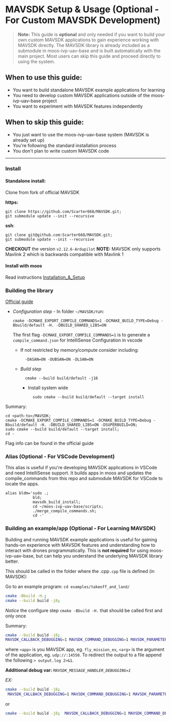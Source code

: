 
# MAVSDK Setup & Usage (Optional - For Custom MAVSDK Development)

> **Note:** This guide is **optional** and only needed if you want to build your own custom MAVSDK applications to gain experience working with MAVSDK directly. The MAVSDK library is already included as a submodule in moos-ivp-uav-base and is built automatically with the main project. Most users can skip this guide and proceed directly to using the system.

## When to use this guide:
- You want to build standalone MAVSDK example applications for learning
- You need to develop custom MAVSDK applications outside of the moos-ivp-uav-base project
- You want to experiment with MAVSDK features independently

## When to skip this guide:
- You just want to use the moos-ivp-uav-base system (MAVSDK is already set up)
- You're following the standard installation process
- You don't plan to write custom MAVSDK code

---

### Install

#### Standalone install:

Clone from fork of official MAVSDK

**https:**

	git clone https://github.com/Scarter668/MAVSDK.git;
	git submodule update --init --recursive

**ssh**:

	git clone git@github.com:Scarter668/MAVSDK.git;
	git submodule update --init --recursive


**CHECKOUT** the version `v2.12.6-Ardupilot`
**NOTE:** MAVSDK only supports Mavlink 2 which is backwards compatible with Mavlink 1


#### Install with moos

Read instructions [Installation_&_Setup](Installation_&_Setup.md)

### Building the library

[Official guide](https://mavsdk.mavlink.io/main/en/cpp/guide/build.html)

- *Configuration step*
		- In folder `~/MAVSDK/`run:
	
	`cmake -DCMAKE_EXPORT_COMPILE_COMMANDS=1 -DCMAKE_BUILD_TYPE=Debug -Bbuild/default -H. -DBUILD_SHARED_LIBS=ON` 
	
	The first flag `-DCMAKE_EXPORT_COMPILE_COMMANDS=1` is to generate a `compile_command.json` for IntelliSense Configuration in vscode 
	- If not restricted by memory/compute consider including:
	
			-DASAN=ON -DUBSAN=ON -DLSAN=ON
	- *Build step*
	
			cmake --build build/default -j16

		- Install system wide
			
				sudo cmake --build build/default --target install


Summary: 
```
cd <path-to>/MAVSDK;
cmake -DCMAKE_EXPORT_COMPILE_COMMANDS=1 -DCMAKE_BUILD_TYPE=Debug -Bbuild/default -H. -DBUILD_SHARED_LIBS=ON -DSUPERBUILD=ON;
sudo cmake --build build/default --target install;
cd -
```

Flag info can be found in the official guide



### Alias (Optional - For VSCode Development)

This alias is useful if you're developing MAVSDK applications in VSCode and need IntelliSense support. It builds apps in moos and updates the compile_commands from this repo and submodule MAVSDK for VSCode to locate the apps.

```
alias bldm='sudo .;
			bld;
			mavsdk_build_install;
			cd ~/moos-ivp-uav-base/scripts;
			./merge_compile_commands.sh;
			cd -'
```


### Building an example/app (Optional - For Learning MAVSDK)

Building and running MAVSDK example applications is useful for gaining hands-on experience with MAVSDK features and understanding how to interact with drones programmatically. This is **not required** for using moos-ivp-uav-base, but can help you understand the underlying MAVSDK library better.

This should be called in the folder where the .cpp`.cpp` file is defined (in MAVSDK):


Go to an example program: `cd examples/takeoff_and_land/`

```bash
cmake -Bbuild -H.;
cmake --build build -j8;
```

*Notice* the configure step `cmake -Bbuild -H.` that should be called first and only once

Summary:
```bash
cmake --build build -j8;
MAVSDK_CALLBACK_DEBUGGING=1 MAVSDK_COMMAND_DEBUGGING=1 MAVSDK_PARAMETER_DEBUGGING=1 ./build/<app> <args> 
```

where `<app>` is you MAVSDK app, eg. `fly_mission_ex`, `<arg>` is the argument of the application, eg. `udp://:14550`. To redirect the output to a file append the following `> output.log 2>&1`.

**Additional debug var:** *`MAVSDK_MESSAGE_HANDLER_DEBUGGING=1 `*

*EX:*

```bash
cmake --build build -j8; 
 MAVSDK_CALLBACK_DEBUGGING=1 MAVSDK_COMMAND_DEBUGGING=1 MAVSDK_PARAMETER_DEBUGGING=1 ./build/fly_mission_ex udp://:14550 > output.log 2>&1
```

or 
```bash
cmake --build build -j8;  MAVSDK_CALLBACK_DEBUGGING=1 MAVSDK_COMMAND_DEBUGGING=1 MAVSDK_PARAMETER_DEBUGGING=1 ./build/fly_mission_ex serial:///dev/ttySAC0:115200
```



